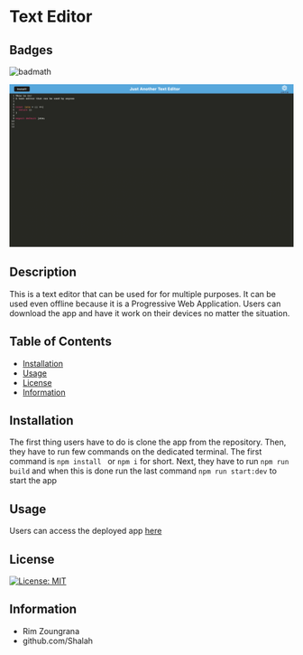 # Text Editor

## Badges
![badmath](https://img.shields.io/badge/License-MIT-blue)

![text-editor](./client/src/images/text-editor.png)

## Description
This is a text editor that can be used for for multiple purposes. It can be used even offline because it is a Progressive Web Application. Users can download the app and have it work on their devices no matter the situation.

## Table of Contents
- [Installation](#installation)
- [Usage](#usage) 
- [License](#license)
- [Information](#information)

## Installation
The first thing users have to do is clone the app from the repository. Then, they have to run few commands on the dedicated terminal. The first command is `npm install ` or `npm i` for short. 
Next, they have to run `npm run build` and when this is done run the last command `npm run start:dev` to start the app

## Usage
Users can access the deployed app [here](https://the-text-editor.herokuapp.com/)
## License
[![License: MIT](https://img.shields.io/badge/License-MIT-yellow.svg)](https://opensource.org/licenses/MIT)

## Information
- Rim Zoungrana
- github.com/Shalah

